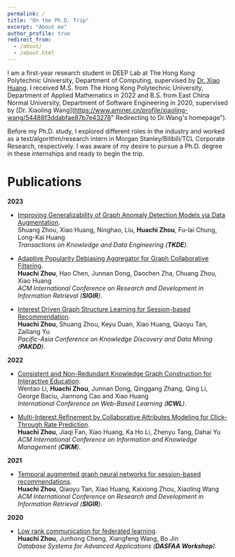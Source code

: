 ```yaml
---
permalink: /
title: "On the Ph.D. Trip"
excerpt: "About me"
author_profile: true
redirect_from: 
  - /about/
  - /about.html
---
```


I am a first-year research student in DEEP Lab at The Hong Kong Polytechnic University, Department of Computing, supervised by [Dr. Xiao Huang](https://www4.comp.polyu.edu.hk/~xiaohuang/index.html "Redirecting to Dr.Huang's homepage"). I received M.S. from The Hong Kong Polytechnic University, Department of Applied Mathematics in 2022 and B.S. from East China Normal University, Department of Software Engineering in 2020, supervised by [Dr. Xiaoling Wang](https://www.aminer.cn/profile/xiaoling-wang/54488f3ddabfae87b7e43278" Redirecting to Dr.Wang's homepage").

Before my Ph.D. study, I explored different roles in the industry and worked as a test/algorithm/research intern in Morgan Stanley/Bilibili/TCL Corporate Research, respectively. I was aware of my desire to pursue a Ph.D. degree in these internships and ready to begin the trip.

<h1> Publications </h1>

<b>2023</b>
* [Improving Generalizability of Graph Anomaly Detection Models via Data Augmentation](https://huachzhou.github.io).     
    Shuang Zhou, Xiao Huang, Ninghao, Liu, <b>Huachi Zhou</b>, Fu-lai Chung, Long-Kai Huang     
    <i>Transactions on Knowledge and Data Engineering (**TKDE**)</i>.
    
* [Adaptive Popularity Debiasing Aggregator for Graph Collaborative Filtering](https://huachzhou.github.io).     
    <b>Huachi Zhou</b>, Hao Chen, Junnan Dong, Daochen Zha, Chuang Zhou, Xiao Huang  
    <i>ACM International Conference on Research and Development in Information Retrieval (**SIGIR**)</i>. 
    
* [Interest Driven Graph Structure Learning for Session-based Recommendation](https://huachzhou.github.io).     
    <b>Huachi Zhou</b>, Shuang Zhou, Keyu Duan, Xiao Huang, Qiaoyu Tan, Zailiang Yu     
    <i>Pacific-Asia Conference on Knowledge Discovery and Data Mining (**PAKDD**)</i>.
    
<b>2022</b>
* [Consistent and Non-Redundant Knowledge Graph Construction for Interactive Education](https://huachzhou.github.io).     
    Wentao Li, <b>Huachi Zhou</b>, Junnan Dong, Qinggang Zhang, Qing Li, George Baciu, Jiannong Cao and Xiao Huang     
    <i>International Conference on Web-Based Learning (**ICWL**)</i>.
    
* [Multi-Interest Refinement by Collaborative Attributes Modeling for Click-Through Rate Prediction](https://dl.acm.org/doi/abs/10.1145/3511808.3557652).     
    <b>Huachi Zhou</b>, Jiaqi Fan, Xiao Huang, Ka Ho Li, Zhenyu Tang, Dahai Yu     
    <i>ACM International Conference on Information and Knowledge Management (**CIKM**)</i>.  
  
<b>2021</b>
* [Temporal augmented graph neural networks for session-based recommendations](https://dl.acm.org/doi/10.1145/3404835.3463112?cid=99659129036).     
    <b>Huachi Zhou</b>, Qiaoyu Tan, Xiao Huang, Kaixiong Zhou, Xiaoling Wang  
    <i>ACM International Conference on Research and Development in Information Retrieval (**SIGIR**)</i>. 
    
<b>2020</b>
* [Low rank communication for federated learning](https://link.springer.com/chapter/10.1007/978-3-030-59413-8_1).     
    <b>Huachi Zhou</b>, Junhong Cheng, Xiangfeng Wang, Bo Jin  
    <i>Database Systems for Advanced Applications (**DASFAA Workshop**)</i>. 

  
